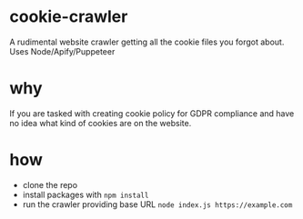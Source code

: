 # cookie-crawler
A rudimental website crawler getting all the cookie files you forgot about. Uses Node/Apify/Puppeteer

# why
If you are tasked with creating cookie policy for GDPR compliance and have no idea what kind of cookies are on the website.

# how
* clone the repo
* install packages with `npm install`
* run the crawler providing base URL `node index.js https://example.com`
